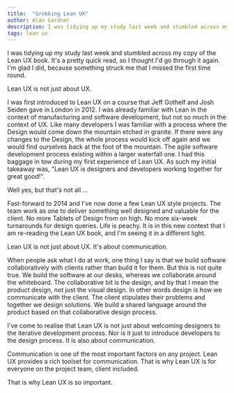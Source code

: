 ```yaml
---
title:  "Grokking Lean UX"
author: Alan Gardner
description: I was tidying up my study last week and stumbled across my copy of the Lean UX book. It's a pretty quick read, so I thought I'd go through it again. I'm glad I did, because something struck me that I missed the first time round.
tags: lean ux
---
```


I was tidying up my study last week and stumbled across my copy of the Lean UX book. It's a pretty quick read, so I thought I'd go through it again. I'm glad I did, because something struck me that I missed the first time round.

Lean UX is not just about UX.

I was first introduced to Lean UX on a course that Jeff Gothelf and Josh Seiden gave in London in 2012. I was already familiar with Lean in the context of manufacturing and software development, but not so much in the context of UX. Like many developers I was familiar with a process where the Design would come down the mountain etched in granite. If there were any changes to the Design, the whole process would kick off again and we would find ourselves back at the foot of the mountain. The agile software development process existing within a larger waterfall one. I had this baggage in tow during my first experience of Lean UX. As such my initial takeaway was, "Lean UX is designers and developers working together for great good!".

Well yes, but that's not all ...

Fast-forward to 2014 and I've now done a few Lean UX style projects. The team work as one to deliver something well designed and valuable for the client. No more Tablets of Design from on high. No more six-week turnarounds for design queries. Life is peachy. It is in this new context that I am re-reading the Lean UX book, and I'm seeing it in a different light.

Lean UX is not just about UX. It's about communication.

When people ask what I do at work, one thing I say is that we build software collaboratively with clients rather than build it for them. But this is not quite true. We build the software at our desks, whereas we collaborate around the whiteboard. The collaborative bit is the design, and by that I mean the product design, not just the visual design. In other words design is how we communicate with the client. The client stipulates their problems and together we design solutions. We build a shared language around the product based on that collaborative design process.

I've come to realise that Lean UX is not just about welcoming designers to the iterative development process. Nor is it just to introduce developers to the design process. It is also about communication.

Communication is one of the most important factors on any project. Lean UX provides a rich toolset for communication. That is why Lean UX is for everyone on the project team, client included.

That is why Lean UX is so important.
